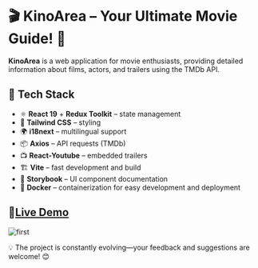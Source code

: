 # 🎬 KinoArea – Your Ultimate Movie Guide! 🎥  

**KinoArea** is a web application for movie enthusiasts, providing detailed information about films, actors, and trailers using the TMDb API.  

## 🚀 Tech Stack  
- ⚛ **React 19** + **Redux Toolkit** – state management  
- 🎨 **Tailwind CSS** – styling  
- 🌍 **i18next** – multilingual support  
- 📦 **Axios** – API requests (TMDb)  
- 📺 **React-Youtube** – embedded trailers  
- 🏗 **Vite** – fast development and build  
- 📖 **Storybook** – UI component documentation
- 🐳 **Docker** – containerization for easy development and deployment  

## 🔗[Live Demo](https://fillart.github.io/kinoarea/#/)  

![first](https://github.com/user-attachments/assets/6778517a-3f4a-4fb2-b1dc-16185dfbf5b6)

💡 The project is constantly evolving—your feedback and suggestions are welcome! 😊
